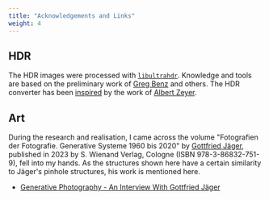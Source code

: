 ```yaml
---
title: "Acknowledgements and Links"
weight: 4
---
```


## HDR

The HDR images were processed with [`libultrahdr`](https://github.com/google/libultrahdr). Knowledge and tools are based on the preliminary work of [Greg Benz](https://gregbenzphotography.com/hdr/) and others. The HDR converter has been [inspired](https://github.com/albertz/playground/blob/master/ultrahdr.py) by the work of [Albert Zeyer](http://www.az2000.de/).

## Art

During the research and realisation, I came across the volume "Fotografien der Fotografie. Generative Systeme 1960 bis 2020" by [Gottfried Jäger](https://www.lr-develop.de/gottfried-jaeger/), published in 2023 by S. Wienand Verlag, Cologne (ISBN 978-3-86832-751-9), fell into my hands. As the structures shown here have a certain similarity to Jäger's pinhole structures, his work is mentioned here.

* [Generative Photography - An Interview With Gottfried Jäger](https://www.artnome.com/news/2019/8/18/generative-photography-an-interview-with-gottfried-jager)
